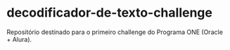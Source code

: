# decodificador-de-texto-challenge
Repositório destinado para o primeiro challenge do Programa ONE (Oracle + Alura).
